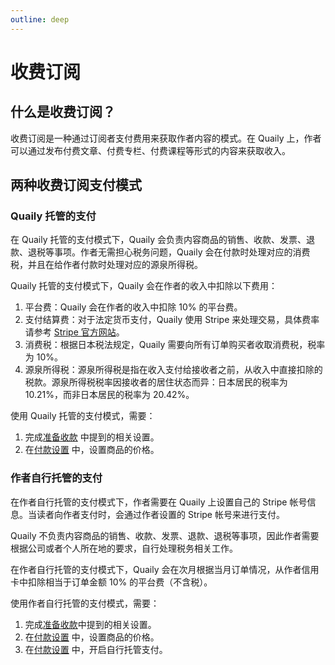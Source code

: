 ```yaml
---
outline: deep
---
```


# 收费订阅

## 什么是收费订阅？

收费订阅是一种通过订阅者支付费用来获取作者内容的模式。在 Quaily 上，作者可以通过发布付费文章、付费专栏、付费课程等形式的内容来获取收入。

## 两种收费订阅支付模式

### Quaily 托管的支付

在 Quaily 托管的支付模式下，Quaily 会负责内容商品的销售、收款、发票、退款、退税等事项。作者无需担心税务问题，Quaily 会在付款时处理对应的消费税，并且在给作者付款时处理对应的源泉所得税。

Quaily 托管的支付模式下，Quaily 会在作者的收入中扣除以下费用：

1. 平台费：Quaily 会在作者的收入中扣除 10% 的平台费。
2. 支付结算费：对于法定货币支付，Quaily 使用 Stripe 来处理交易，具体费率请参考 [Stripe 官方网站](https://stripe.com/en-jp/pricing)。
3. 消费税：根据日本税法规定，Quaily 需要向所有订单购买者收取消费税，税率为 10%。
4. 源泉所得税：源泉所得税是指在收入支付给接收者之前，从收入中直接扣除的税款。源泉所得税税率因接收者的居住状态而异：日本居民的税率为 10.21%，而非日本居民的税率为 20.42%。

使用 Quaily 托管的支付模式，需要：

1. 完成[准备收款](./monetization.md) 中提到的相关设置。
2. 在[付款设置](./payment-settings.md) 中，设置商品的价格。

### 作者自行托管的支付

在作者自行托管的支付模式下，作者需要在 Quaily 上设置自己的 Stripe 帐号信息。当读者向作者支付时，会通过作者设置的 Stripe 帐号来进行支付。

Quaily 不负责内容商品的销售、收款、发票、退款、退税等事项，因此作者需要根据公司或者个人所在地的要求，自行处理税务相关工作。

在作者自行托管的支付模式下，Quaily 会在次月根据当月订单情况，从作者信用卡中扣除相当于订单金额 10% 的平台费（不含税）。

使用作者自行托管的支付模式，需要：

1. 完成[准备收款](./monetization.md)中提到的相关设置。
2. 在[付款设置](./payment-settings.md) 中，设置商品的价格。
3. 在[付款设置](./payment-settings.md) 中，开启自行托管支付。
